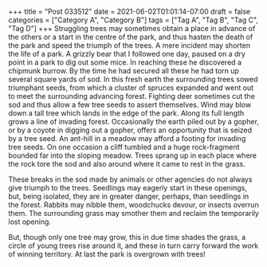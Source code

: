 +++
title = "Post 033512"
date = 2021-06-02T01:01:14-07:00
draft = false
categories = ["Category A", "Category B"]
tags = ["Tag A", "Tag B", "Tag C", "Tag D"]
+++
Struggling trees may sometimes obtain a place in advance of the others or a start in the centre of the park, and thus hasten the death of the park and speed the triumph of the trees. A mere incident may shorten the life of a park. A grizzly bear that I followed one day, paused on a dry point in a park to dig out some mice. In reaching these he discovered a chipmunk burrow. By the time he had secured all these he had torn up several square yards of sod. In this fresh earth the surrounding trees sowed triumphant seeds, from which a cluster of spruces expanded and went out to meet the surrounding advancing forest. Fighting deer sometimes cut the sod and thus allow a few tree seeds to assert themselves. Wind may blow down a tall tree which lands in the edge of the park. Along its full length grows a line of invading forest. Occasionally the earth piled out by a gopher, or by a coyote in digging out a gopher, offers an opportunity that is seized by a tree seed. An ant-hill in a meadow may afford a footing for invading tree seeds. On one occasion a cliff tumbled and a huge rock-fragment bounded far into the sloping meadow. Trees sprang up in each place where the rock tore the sod and also around where it came to rest in the grass.

These breaks in the sod made by animals or other agencies do not always give triumph to the trees. Seedlings may eagerly start in these openings, but, being isolated, they are in greater danger, perhaps, than seedlings in the forest. Rabbits may nibble them, woodchucks devour, or insects overrun them. The surrounding grass may smother them and reclaim the temporarily lost opening.

But, though only one tree may grow, this in due time shades the grass, a circle of young trees rise around it, and these in turn carry forward the work of winning territory. At last the park is overgrown with trees!
